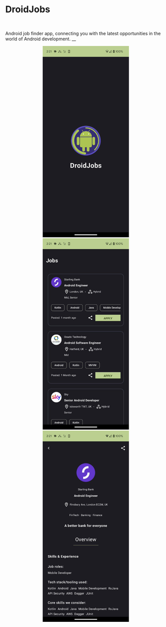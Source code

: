 <h1>DroidJobs</h1><br>

Android job finder app, connecting you with the latest opportunities in the world of Android development. __


<p align="center">
  <img src="readme_images/splash.png" height=600>
  <img src="readme_images/jobs.png" height=600>
  <img src="readme_images/job-detail.png" height=600>
</p>
